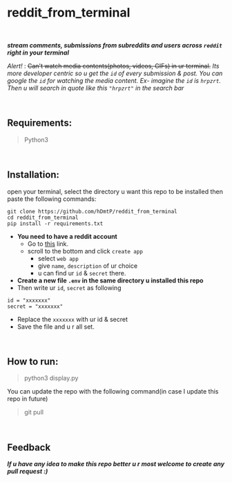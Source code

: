 # reddit_from_terminal

<br>

***stream comments, submissions from subreddits and users across `reddit` right in your terminal***

_Alert!_ : ~~Can't watch media contents(photos, videos, GIFs) in ur terminal.~~ *Its more developer centric so u get the `id` of every submission & post. You can google the `id` for watching the media content. Ex- imagine the `id` is `hrpzrt`. Then u will search in quote like this `"hrpzrt"` in the search bar*

<br>

## Requirements:
> Python3

<br>

## Installation:
open your terminal, select the directory u want this repo to be installed then paste the following commands:
```
git clone https://github.com/hDmtP/reddit_from_terminal
cd reddit_from_terminal
pip install -r requirements.txt
```
- **You need to have a reddit account**
  - Go to [this](https://www.reddit.com/prefs/apps) link.
  - scroll to the bottom and click `create app`
    - select `web app`
    - give `name`, `description` of ur choice
    - u can find ur `id` & `secret` there.
- **Create a new file `.env` in the same directory u installed this repo**
- Then write ur `id`, `secret` as following
```
id = "xxxxxxx"
secret = "xxxxxxx"
```
- Replace the `xxxxxxx` with ur id & secret
- Save the file and u r all set.

<br>

## How to run:
> python3 display.py

You can update the repo with the following command(in case I update this repo in future)
>git pull

<br>

## Feedback
***If u have any idea to make this repo better u r most welcome to create any pull request :)***
